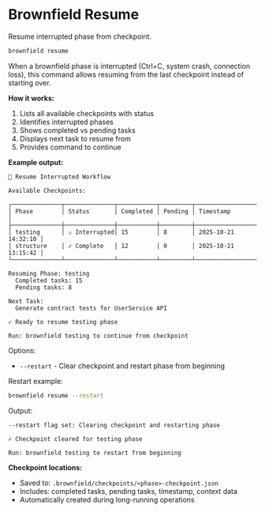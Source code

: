 # Brownfield Resume

Resume interrupted phase from checkpoint.

```bash
brownfield resume
```

When a brownfield phase is interrupted (Ctrl+C, system crash, connection loss), this command allows resuming from the last checkpoint instead of starting over.

**How it works:**
1. Lists all available checkpoints with status
2. Identifies interrupted phases
3. Shows completed vs pending tasks
4. Displays next task to resume from
5. Provides command to continue

**Example output:**
```
🔄 Resume Interrupted Workflow

Available Checkpoints:

┌──────────────┬──────────────┬───────────┬─────────┬─────────────────────┐
│ Phase        │ Status       │ Completed │ Pending │ Timestamp           │
├──────────────┼──────────────┼───────────┼─────────┼─────────────────────┤
│ testing      │ ⚠ Interrupted│ 15        │ 8       │ 2025-10-21 14:32:10 │
│ structure    │ ✓ Complete   │ 12        │ 0       │ 2025-10-21 13:15:42 │
└──────────────┴──────────────┴───────────┴─────────┴─────────────────────┘

Resuming Phase: testing
  Completed tasks: 15
  Pending tasks: 8

Next Task:
  Generate contract tests for UserService API

✓ Ready to resume testing phase

Run: brownfield testing to continue from checkpoint
```

Options:
- `--restart` - Clear checkpoint and restart phase from beginning

Restart example:
```bash
brownfield resume --restart
```

Output:
```
--restart flag set: Clearing checkpoint and restarting phase

✓ Checkpoint cleared for testing phase

Run: brownfield testing to restart from beginning
```

**Checkpoint locations:**
- Saved to: `.brownfield/checkpoints/<phase>-checkpoint.json`
- Includes: completed tasks, pending tasks, timestamp, context data
- Automatically created during long-running operations
